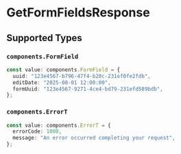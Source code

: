 # GetFormFieldsResponse


## Supported Types

### `components.FormField`

```typescript
const value: components.FormField = {
  uuid: "123e4567-b796-47f4-b20c-231ef0fe2fdb",
  editDate: "2025-08-01 12:00:00",
  formUuid: "123e4567-9271-4ce4-bd79-231efd589bdb",
};
```

### `components.ErrorT`

```typescript
const value: components.ErrorT = {
  errorCode: 1000,
  message: "An error occurred completing your request",
};
```

